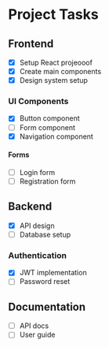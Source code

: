 # Project Tasks
## Frontend
- [x] Setup React projeooof
- [x] Create main components
- [x] Design system setup
### UI Components
- [x] Button component
- [ ] Form component
- [x] Navigation component
#### Forms
- [ ] Login form
- [ ] Registration form
## Backend
- [x] API design
- [ ] Database setup
### Authentication
- [x] JWT implementation
- [ ] Password reset
## Documentation
- [ ] API docs
- [ ] User guide

